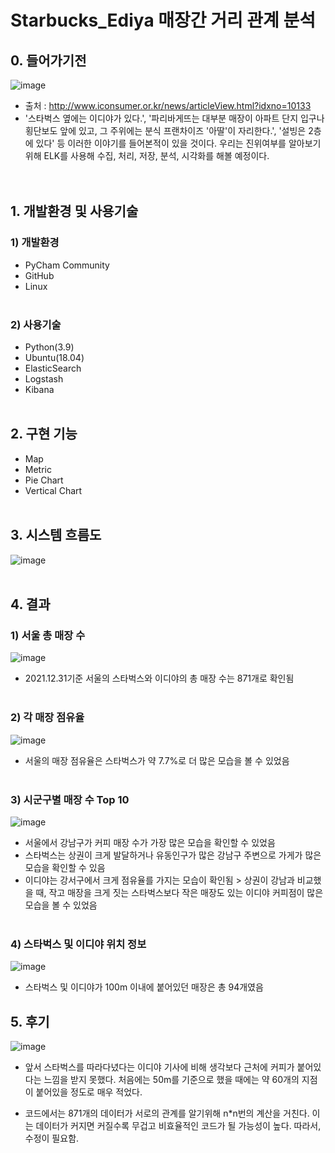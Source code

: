 # Starbucks_Ediya 매장간 거리 관계 분석<br>

## 0. 들어가기전
![image](https://user-images.githubusercontent.com/81276472/157696015-a293c60f-2f02-43dc-92e3-e1c3783a852e.png)
- 출처 : http://www.iconsumer.or.kr/news/articleView.html?idxno=10133
- '스타벅스 옆에는 이디야가 있다.', '파리바게뜨는 대부분 매장이 아파트 단지 입구나 횡단보도 앞에 있고, 그 주위에는 분식 프랜차이즈 '아딸'이 자리한다.', '설빙은 2층에 있다' 등 이러한 이야기를 들어본적이 있을 것이다. 우리는 진위여부를 알아보기 위해 ELK를 사용해 수집, 처리, 저장, 분석, 시각화를 해볼 예정이다.<br><br><br>

## 1. 개발환경 및 사용기술
### 1) 개발환경
- PyCham Community
- GitHub
- Linux
<br><br>
### 2) 사용기술
- Python(3.9)
- Ubuntu(18.04)
- ElasticSearch
- Logstash
- Kibana
<br><br>

## 2. 구현 기능
- Map
- Metric
- Pie Chart
- Vertical Chart
<br><br>

## 3. 시스템 흐름도
![image](https://user-images.githubusercontent.com/81276472/157697558-ec270d52-b00e-4612-a85e-2049474e94a4.png)
<br><br>

## 4. 결과
### 1) 서울 총 매장 수
![image](https://user-images.githubusercontent.com/81276472/157687196-66de576b-e192-4878-ac35-abca8c2295c7.png)
- 2021.12.31기준 서울의 스타벅스와 이디야의 총 매장 수는 871개로 확인됨
<br><br>

### 2) 각 매장 점유율
![image](https://user-images.githubusercontent.com/81276472/157687632-45da5962-48e2-4fdd-b447-0708f1a1e068.png)
- 서울의 매장 점유율은 스타벅스가 약 7.7%로 더 많은 모습을 볼 수 있었음
<br><br>

### 3) 시군구별 매장 수 Top 10
![image](https://user-images.githubusercontent.com/81276472/157690856-955f01c0-0574-4ba1-a824-483f9dcbc176.png)
- 서울에서 강남구가 커피 매장 수가 가장 많은 모습을 확인할 수 있었음
- 스타벅스는 상권이 크게 발달하거나 유동인구가 많은 강남구 주변으로 가게가 많은 모습을 확인할 수 있음
- 이디야는 강서구에서 크게 점유율를 가지는 모습이 확인됨 > 상권이 강남과 비교했을 때, 작고 매장을 크게 짓는 스타벅스보다 작은 매장도 있는 이디야 커피점이 많은 모습을 볼 수 있었음
<br><br>

### 4) 스타벅스 및 이디야 위치 정보
![image](https://user-images.githubusercontent.com/81276472/157695038-3fe2a691-0be5-4806-8db5-61f0d71cb881.png)
- 스타벅스 및 이디야가 100m 이내에 붙어있던 매장은 총 94개였음

## 5. 후기
![image](https://user-images.githubusercontent.com/81276472/157688051-c4859bed-330e-44c8-9a6f-228e95e03d9c.png)
- 앞서 스타벅스를 따라다녔다는 이디야 기사에 비해 생각보다 근처에 커피가 붙어있다는 느낌을 받지 못했다. 처음에는 50m를 기준으로 했을 때에는 약 60개의 지점이 붙어있을 정도로 매우 적었다.

- 코드에서는 871개의 데이터가 서로의 관계를 알기위해 n*n번의 계산을 거친다. 이는 데이터가 커지면 커질수록 무겁고 비효율적인 코드가 될 가능성이 높다. 따라서, 수정이 필요함.
